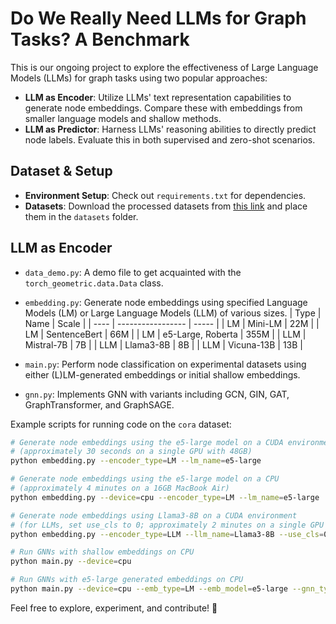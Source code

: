 # Do We Really Need LLMs for Graph Tasks? A Benchmark

This is our ongoing project to explore the effectiveness of Large Language Models (LLMs) for graph tasks using two popular approaches:

* **LLM as Encoder**: Utilize LLMs' text representation capabilities to generate node embeddings. Compare these with embeddings from smaller language models and shallow methods.
* **LLM as Predictor**: Harness LLMs' reasoning abilities to directly predict node labels. Evaluate this in both supervised and zero-shot scenarios.



## Dataset & Setup

- **Environment Setup**: Check out `requirements.txt` for dependencies.
- **Datasets**: Download the processed datasets from [this link](https://drive.google.com/drive/folders/1WfBIPA3dMd8qQZ6QlQRg9MIFGMwnPdFj) and place them in the `datasets` folder.


## LLM as Encoder 

- `data_demo.py`: A demo file to get acquainted with the `torch_geometric.data.Data` class.
- `embedding.py`: Generate node embeddings using specified Language Models (LM) or Large Language Models (LLM) of various sizes.
  | Type | Name              | Scale |
  | ---- | ----------------- | ----- |
  | LM   | Mini-LM           | 22M   |
  | LM   | SentenceBert      | 66M   |
  | LM   | e5-Large, Roberta | 355M  |
  | LLM  | Mistral-7B        | 7B    |
  | LLM  | Llama3-8B         | 8B    |
  | LLM  | Vicuna-13B        | 13B   |


- `main.py`: Perform node classification on experimental datasets using either (L)LM-generated embeddings or initial shallow embeddings.
- `gnn.py`: Implements GNN with variants including GCN, GIN, GAT, GraphTransformer, and GraphSAGE.

Example scripts for running code on the `cora` dataset:

```bash
# Generate node embeddings using the e5-large model on a CUDA environment 
# (approximately 30 seconds on a single GPU with 48GB)
python embedding.py --encoder_type=LM --lm_name=e5-large 

# Generate node embeddings using the e5-large model on a CPU 
# (approximately 4 minutes on a 16GB MacBook Air)
python embedding.py --device=cpu --encoder_type=LM --lm_name=e5-large

# Generate node embeddings using Llama3-8B on a CUDA environment 
# (for LLMs, set use_cls to 0; approximately 2 minutes on a single GPU with 48GB)
python embedding.py --encoder_type=LLM --llm_name=Llama3-8B --use_cls=0 

# Run GNNs with shallow embeddings on CPU
python main.py --device=cpu 

# Run GNNs with e5-large generated embeddings on CPU
python main.py --device=cpu --emb_type=LM --emb_model=e5-large --gnn_type=GCN 
```

Feel free to explore, experiment, and contribute! 🚀
